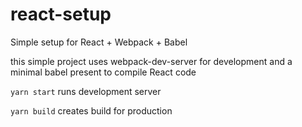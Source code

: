 # react-setup
Simple setup for React + Webpack + Babel

this simple project uses webpack-dev-server for development and a minimal babel present to compile React code

`yarn start` runs development server

`yarn build` creates build for production
